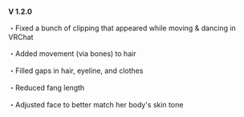 __V 1.2.0__

・Fixed a bunch of clipping that appeared while moving & dancing in VRChat

・Added movement (via bones) to hair

・Filled gaps in hair, eyeline, and clothes

・Reduced fang length

・Adjusted face to better match her body's skin tone